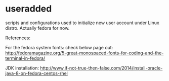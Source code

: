 # useradded
scripts and configurations used to initialize new user account under Linux distro.
Actually fedora for now.

References:

For the fedora system fonts: check below page out:
http://fedoramagazine.org/5-great-monospaced-fonts-for-coding-and-the-terminal-in-fedora/

JDK installation:
http://www.if-not-true-then-false.com/2014/install-oracle-java-8-on-fedora-centos-rhel
